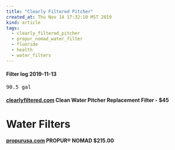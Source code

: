 ```yaml
---
title: "Clearly Filtered Pitcher"
created_at: Thu Nov 14 17:32:10 MST 2019
kind: article
tags:
  - clearly_filtered_pitcher
  - propur_nomad_water_filter
  - fluoride
  - health
  - water_filters
---
```


<h4>Filter log 2019-11-13</h4>

<pre>
90.5 gal
</pre>

<h4>
  <a href="https://www.clearlyfiltered.com/products/clean-water-pitcher-replacement-filter" target="_blank">clearlyfiltered.com</a>
  Clean Water Pitcher Replacement Filter - $45
</h4>

<h1>Water Filters</h1>
<h4>
  <a href="https://www.propurusa.com/Propur-Nomad-Gravity-Water-Filter-Systems.html" target="_blank">propurusa.com</a>
  PROPUR® NOMAD $215.00
</h4>

<!--
html boilerplate fragments
<a href="" target="_blank"></a>
<a name=""></a>
<img src="" width="400px">
<ul>
  <li></li>
  <li><a href="" target="_blank"></a></li>
</ul>
<pre>
</pre>
<p style="margin-bottom: 2em;"></p>
<hr style="border: 0; height: 3px; background: #333; background-image: linear-gradient(to right, #ccc, #333, #ccc);">
<pre><code>
</code></pre>
<math xmlns='http://www.w3.org/1998/Math/MathML' display='block'>
</math>
:-->
